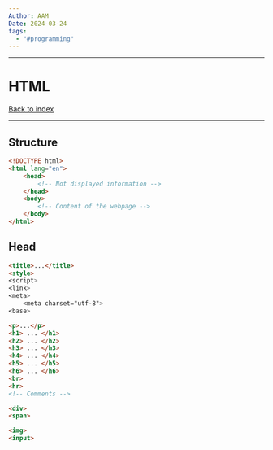 ```yaml
---
Author: AAM
Date: 2024-03-24
tags:
  - "#programming"
---
```

---
# HTML

[Back to index](../GUI.md)

---

## Structure

```html
<!DOCTYPE html>
<html lang="en">
	<head>
		<!-- Not displayed information -->
	</head>
	<body>
		<!-- Content of the webpage -->
	</body>
</html>
```

## Head
```html
<title>...</title>
<style>
<script>
<link>
<meta>
	<meta charset="utf-8">
<base>

```

```html
<p>...</p>
<h1> ... </h1>
<h2> ... </h2>
<h3> ... </h3>
<h4> ... </h4>
<h5> ... </h5>
<h6> ... </h6>
<br>
<hr>
<!-- Comments -->

<div>
<span>

<img>
<input>
```